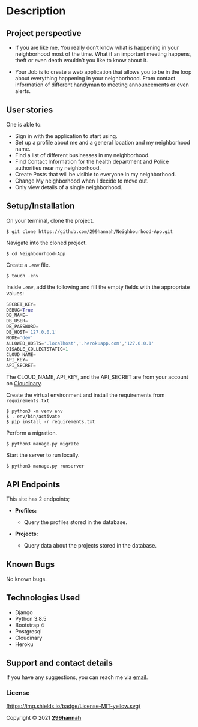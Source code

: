 # Description
 ## Project perspective
- If you are like me, You really don’t know what is happening in your neighborhood most of the time. What if an important meeting happens, theft or even death wouldn’t you like to know about it.

- Your Job is to create a web application that allows you to be in the loop about everything happening in your neighborhood. From contact information of different handyman to meeting announcements or even alerts.

## User stories
One is able to: 

- Sign in with the application to start using.
- Set up a profile about me and a general location and my neighborhood name.
- Find a list of different businesses in my neighborhood.
- Find Contact Information for the health department and Police authorities near my neighborhood.
- Create Posts that will be visible to everyone in my neighborhood.
- Change My neighborhood when I decide to move out.
- Only view details of a single neighborhood.


## Setup/Installation
On your terminal, clone the project.
    
    $ git clone https://github.com/299hannah/Neighbourhood-App.git
    

Navigate into the cloned project.

    $ cd Neighbourhood-App

Create a `.env` file.

    $ touch .env

Inside `.env`, add the following and fill the empty fields with the appropriate values:

```python
SECRET_KEY=
DEBUG=True
DB_NAME=
DB_USER=
DB_PASSWORD=
DB_HOST='127.0.0.1'
MODE='dev'
ALLOWED_HOSTS='.localhost','.herokuapp.com','127.0.0.1'
DISABLE_COLLECTSTATIC=1
CLOUD_NAME= 
API_KEY=
API_SECRET=
```
The CLOUD_NAME, API_KEY, and the API_SECRET are from your account on [Cloudinary](https://cloudinary.com/).

Create the virtual environment and install the requirements from `requirements.txt`

    $ python3 -m venv env
    $ . env/bin/activate
    $ pip install -r requirements.txt


Perform a migration.

    $ python3 manage.py migrate


Start the server to run locally.

    $ python3 manage.py runserver

## API Endpoints
This site has 2 endpoints; 
    
- **Profiles:** [](https://Neighbourhood-App.herokuapp.com/api/profiles/)

    - Query the profiles stored in the database.
- **Projects:** [](https://Neighbourhood-App.herokuapp.com/api/projects/)

    -  Query data about the projects stored in the database.

## Known Bugs
No known bugs.
## Technologies Used
- Django
- Python 3.8.5
- Bootstrap 4
- Postgresql
- Cloudinary
- Heroku
## Support and contact details
If you have any suggestions, you can reach me via [email](hannahwambui022@gmail.com).
### License
 [(https://img.shields.io/badge/License-MIT-yellow.svg)](LICENSE)

Copyright &copy; 2021 **[299hannah](www.github.com/299hannah)**